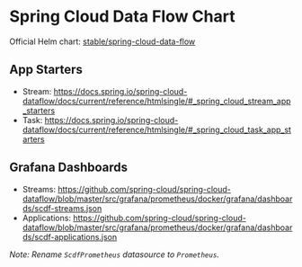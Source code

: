 # Spring Cloud Data Flow Chart
Official Helm chart: [stable/spring-cloud-data-flow](https://github.com/helm/charts/tree/master/stable/spring-cloud-data-flow)

## App Starters
* Stream: https://docs.spring.io/spring-cloud-dataflow/docs/current/reference/htmlsingle/#_spring_cloud_stream_app_starters
* Task: https://docs.spring.io/spring-cloud-dataflow/docs/current/reference/htmlsingle/#_spring_cloud_task_app_starters

## Grafana Dashboards
* Streams: https://github.com/spring-cloud/spring-cloud-dataflow/blob/master/src/grafana/prometheus/docker/grafana/dashboards/scdf-streams.json
* Applications: https://github.com/spring-cloud/spring-cloud-dataflow/blob/master/src/grafana/prometheus/docker/grafana/dashboards/scdf-applications.json

_Note: Rename `ScdfPrometheus` datasource to `Prometheus`._